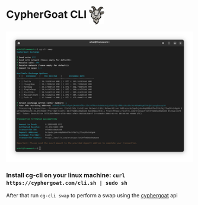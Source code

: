 # CypherGoat CLI <img src="./img/logo.svg" alt="CypherGoat Logo" width="40" style="vertical-align: middle;">

![Screenshot](./img/cg.png)

### Install cg-cli on your linux machine: `curl https://cyphergoat.com/cli.sh | sudo sh`

After that run `cg-cli swap` to perform a swap using the [cyphergoat](https://cyphergoat.com) api